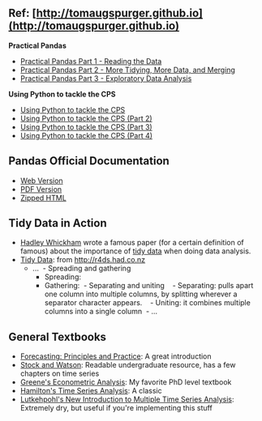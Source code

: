 ## Ref: [http://tomaugspurger.github.io](http://tomaugspurger.github.io)

**Practical Pandas**
- [Practical Pandas Part 1 - Reading the Data](http://tomaugspurger.github.io/practical-pandas-part-1-reading-the-data.html)
- [Practical Pandas Part 2 - More Tidying, More Data, and Merging](http://tomaugspurger.github.io/practical-pandas-part-2-more-tidying-more-data-and-merging.html)
- [Practical Pandas Part 3 - Exploratory Data Analysis](http://tomaugspurger.github.io/practical-pandas-part-3-exploratory-data-analysis.html)

**Using Python to tackle the CPS**
- [Using Python to tackle the CPS](http://tomaugspurger.github.io/tackling%20the%20cps.html)
- [Using Python to tackle the CPS (Part 2)](http://tomaugspurger.github.io/tackling%20the%20cps%20(part%202).html)
- [Using Python to tackle the CPS (Part 3)](http://tomaugspurger.github.io/tackling%20the%20cps%20(part%203).html)
- [Using Python to tackle the CPS (Part 4)](http://tomaugspurger.github.io/tackling%20the%20cps%20(part%204).html)

## Pandas Official Documentation
- [Web Version](http://pandas.pydata.org/pandas-docs/stable/#)
- [PDF Version](http://pandas.pydata.org/pandas-docs/stable/pandas.pdf)
- [Zipped HTML](http://pandas.pydata.org/pandas-docs/stable/pandas.zip)


## Tidy Data in Action
- [Hadley Whickham](http://had.co.nz) wrote a famous paper (for a certain definition of famous) about the importance of [tidy data](http://vita.had.co.nz/papers/tidy-data.pdf) when doing data analysis.
- [Tidy Data](http://r4ds.had.co.nz/tidy-data.html): from http://r4ds.had.co.nz
  - ...
  - Spreading and gathering
    - Spreading: 
    - Gathering: 
  - Separating and uniting
    - Separating: pulls apart one column into multiple columns, by splitting wherever a separator character appears.
    - Uniting: it combines multiple columns into a single column
  - ...

## General Textbooks
- [Forecasting: Principles and Practice](https://www.otexts.org/fpp/2/5): A great introduction
- [Stock and Watson](http://wps.aw.com/aw_stock_ie_3/178/45691/11696965.cw/): Readable undergraduate resource, has a few chapters on time series
- [Greene's Econometric Analysis](http://pages.stern.nyu.edu/~wgreene/Text/econometricanalysis.htm): My favorite PhD level textbook
- [Hamilton's Time Series Analysis](https://www.amazon.com/Time-Analysis-James-Douglas-Hamilton/dp/0691042896): A classic
- [Lutkehpohl's New Introduction to Multiple Time Series Analysis](https://www.amazon.com/New-Introduction-Multiple-Time-Analysis/dp/3540262393): Extremely dry, but useful if you're implementing this stuff
